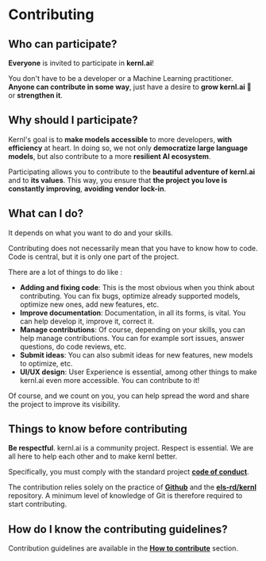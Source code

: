# Contributing

## Who can participate?

**Everyone** is invited to participate in **kernl.ai**!

You don't have to be a developer or a Machine Learning practitioner. **Anyone can contribute in some way**, just have a
desire to **grow kernl.ai 🌱** or **strengthen it**.

## Why should I participate?

Kernl's goal is to **make models accessible** to more developers, **with efficiency** at heart.
In doing so, we not only **democratize large language models**, but also contribute to a more **resilient AI ecosystem**.

Participating allows you to contribute to the **beautiful adventure of kernl.ai** and to **its values**.
This way, you ensure that **the project you love is constantly improving**, **avoiding vendor lock-in**.

## What can I do?

It depends on what you want to do and your skills.

Contributing does not necessarily mean that you have to know how to code. Code is central, but it is only one part of the project.

There are a lot of things to do like :

- **Adding and fixing code**: This is the most obvious when you think about contributing. You can fix bugs, optimize already supported models, optimize new ones, add new features, etc.
- **Improve documentation**: Documentation, in all its forms, is vital. You can help develop it, improve it, correct it.
- **Manage contributions**: Of course, depending on your skills, you can help manage contributions. You can for example sort issues, answer questions, do code reviews, etc.
- **Submit ideas**: You can also submit ideas for new features, new models to optimize, etc.
- **UI/UX design**: User Experience is essential, among other things to make kernl.ai even more accessible. You can contribute to it!

Of course, and we count on you, you can help spread the word and share the project to improve its visibility.

## Things to know before contributing

**Be respectful**. kernl.ai is a community project. Respect is essential. We are all here to help each other and to make kernl better.

Specifically, you must comply with the standard project **[code of conduct](code-of-conduct.md)**.

The contribution relies solely on the practice of **[Github](https://docs.github.com/)** and the **[els-rd/kernl](https://github.com/ELS-RD/kernl)** repository. A minimum level of knowledge of Git is therefore required to start contributing.

## How do I know the contributing guidelines?

Contribution guidelines are available in the **[How to contribute](how-to-contribute.md)** section.

